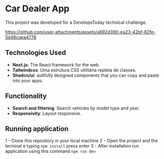 # Car Dealer App

This project was developed for a DevelopsToday technical challenge.

https://github.com/user-attachments/assets/a892d390-ea23-42bf-82fe-5d48caea4778

## Technologies Used

- **Next.js**: The React framework for the web.
- **Tailwindcss**: Uma estrutura CSS utilitária repleta de classes.
- **Shadcn/ui**: autifully designed components that you can copy and paste into your apps.

## Functionality

- **Search and filtering**: Search vehicles by model type and year.
- **Responsivity**: Layout responsive.

## Running application

1 - Clone this repository in your local machine
2 - Open the project and the terminal e typing ``npm install`` press enter
3 - After installation run application using this command ``npm run dev``
